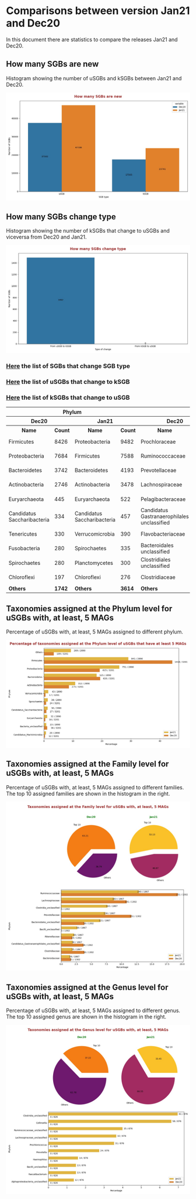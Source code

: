 # Comparisons between version Jan21 and Dec20
In this document there are statistics to compare the releases Jan21 and Dec20.


## How many SGBs are new
Histogram showing the number of uSGBs and kSGBs between Jan21 and Dec20.

![How many SGBs are new](pictures/second_fig1.jpg)


## How many SGBs change type
Histogram showing the number of kSGBs that change to uSGBs and viceversa from Dec20 and Jan21.

![How many SGBs change type](pictures/second_fig2.jpg)


### [Here](pages/df_second_fig2.md) the list of SGBs that change SGB type

### [Here](pages/df_second_fig2_upgrade.md) the list of uSGBs that change to kSGB

### [Here](pages/df_second_fig2_downgrade.md) the list of kSGBs that change to uSGB

<table><tr><th colspan = '4' style = 'text-align: center'>Phylum</th><th colspan = '4' style = 'text-align: center'>Family</th><th colspan = '4' style = 'text-align: center'>Genus</th><th colspan = '4' style = 'text-align: center'>Species</th></tr><tr><th colspan = '2' style = 'text-align: center'>Dec20</th><th colspan = '2' style = 'text-align: center'>Jan21</th><th colspan = '2' style = 'text-align: center'>Dec20</th><th colspan = '2' style = 'text-align: center'>Jan21</th><th colspan = '2' style = 'text-align: center'>Dec20</th><th colspan = '2' style = 'text-align: center'>Jan21</th><th colspan = '2' style = 'text-align: center'>Dec20</th><th colspan = '2' style = 'text-align: center'>Jan21</th></tr><tr><th style = 'text-align: center'>Name</th><th style = 'text-align: center'>Count</th><th style = 'text-align: center'>Name</th><th style = 'text-align: center'>Count</th><th style = 'text-align: center'>Name</th><th style = 'text-align: center'>Count</th><th style = 'text-align: center'>Name</th><th style = 'text-align: center'>Count</th><th style = 'text-align: center'>Name</th><th style = 'text-align: center'>Count</th><th style = 'text-align: center'>Name</th><th style = 'text-align: center'>Count</th><th style = 'text-align: center'>Name</th><th style = 'text-align: center'>Count</th><th style = 'text-align: center'>Name</th><th style = 'text-align: center'>Count</th></tr><tr><td>Firmicutes</td><td>8426</td><td>Proteobacteria</td><td>9482</td><td>Prochloraceae</td><td>755</td><td>Ruminococcaceae</td><td>706</td><td>Prochlorococcus</td><td>743</td><td>Prochlorococcus</td><td>732</td><td>Ruminococcaceae bacterium</td><td>179</td><td>Clostridia bacterium</td><td>405</td></tr><tr><td>Proteobacteria</td><td>7684</td><td>Firmicutes</td><td>7588</td><td>Ruminococcaceae</td><td>711</td><td>Clostridia unclassified</td><td>578</td><td>Pelagibacteraceae unclassified</td><td>704</td><td>Pelagibacteraceae unclassified</td><td>608</td><td>Rhizobiales bacterium</td><td>91</td><td>Ruminococcaceae bacterium</td><td>233</td></tr><tr><td>Bacteroidetes</td><td>3742</td><td>Bacteroidetes</td><td>4193</td><td>Prevotellaceae</td><td>345</td><td>Prochloraceae</td><td>465</td><td>Collinsella</td><td>302</td><td>Collinsella</td><td>297</td><td>Buchnera aphidicola</td><td>49</td><td>Lachnospiraceae bacterium</td><td>145</td></tr><tr><td>Actinobacteria</td><td>2746</td><td>Actinobacteria</td><td>3478</td><td>Lachnospiraceae</td><td>284</td><td>Lachnospiraceae</td><td>387</td><td>Candidatus Pelagibacter</td><td>234</td><td>Clostridia unclassified</td><td>260</td><td>Pseudomonas fluorescens</td><td>46</td><td>Rhizobiales bacterium</td><td>88</td></tr><tr><td>Euryarchaeota</td><td>445</td><td>Euryarchaeota</td><td>522</td><td>Pelagibacteraceae</td><td>147</td><td>Bacteroidales unclassified</td><td>374</td><td>Ruminococcaceae unclassified</td><td>125</td><td>Candidatus Pelagibacter</td><td>232</td><td>Streptococcus mitis</td><td>35</td><td>Bacilli bacterium</td><td>81</td></tr><tr><td>Candidatus Saccharibacteria</td><td>334</td><td>Candidatus Saccharibacteria</td><td>457</td><td>Candidatus Gastranaerophilales unclassified</td><td>135</td><td>Prevotellaceae</td><td>320</td><td>Streptococcus</td><td>115</td><td>Ruminococcaceae unclassified</td><td>171</td><td>Fibrobacter succinogenes</td><td>29</td><td>Bacteroidales bacterium</td><td>77</td></tr><tr><td>Tenericutes</td><td>330</td><td>Verrucomicrobia</td><td>390</td><td>Flavobacteriaceae</td><td>131</td><td>Streptomycetaceae</td><td>212</td><td>Microbacterium</td><td>103</td><td>Pelagibacterales unclassified</td><td>158</td><td>Pseudomonas viridiflava</td><td>29</td><td>Pseudomonas fluorescens</td><td>62</td></tr><tr><td>Fusobacteria</td><td>280</td><td>Spirochaetes</td><td>335</td><td>Bacteroidales unclassified</td><td>129</td><td>Bacilli unclassified</td><td>155</td><td>Alphaproteobacteria unclassified</td><td>86</td><td>Microbacterium</td><td>138</td><td>Ruminococcus flavefaciens</td><td>28</td><td>Buchnera aphidicola</td><td>53</td></tr><tr><td>Spirochaetes</td><td>280</td><td>Planctomycetes</td><td>300</td><td>Clostridiales unclassified</td><td>122</td><td>Flavobacteriaceae</td><td>151</td><td>Campylobacter</td><td>82</td><td>Streptococcus</td><td>122</td><td>Rhodobacteraceae bacterium</td><td>26</td><td>Bacteroidaceae bacterium</td><td>47</td></tr><tr><td>Chloroflexi</td><td>197</td><td>Chloroflexi</td><td>276</td><td>Clostridiaceae</td><td>112</td><td>Rhodobacteraceae</td><td>151</td><td>Prevotella</td><td>64</td><td>Lachnospiraceae unclassified</td><td>121</td><td>Stenotrophomonas maltophilia</td><td>26</td><td>Streptococcus mitis</td><td>42</td></tr><tr style = 'font-weight: bold'><td>Others</td><td>1742</td><td>Others</td><td>3614</td><td>Others</td><td>3212</td><td>Others</td><td>6033</td><td>Others</td><td>2655</td><td>Others</td><td>4150</td><td>Others</td><td>16966</td><td>Others</td><td>22508</td></tr></table>

## Taxonomies assigned at the Phylum level for uSGBs with, at least, 5 MAGs
Percentage of uSGBs with, at least, 5 MAGs assigned to different phylum.

![Percentage of taxonomies assigned at the Phylum level of uSGBs that have at least 5 MAGs](pictures/second_fig3.jpg)


## Taxonomies assigned at the Family level for uSGBs with, at least, 5 MAGs
Percentage of uSGBs with, at least, 5 MAGs assigned to different families. The top 10 assigned families are shown in the histogram in the right.

![Taxonomies assigned at the Family level for uSGBs with, at least, 5 MAGs](pictures/second_fig4.jpg)


## Taxonomies assigned at the Genus level for uSGBs with, at least, 5 MAGs
Percentage of uSGBs with, at least, 5 MAGs assigned to different genus. The top 10 assigned genus are shown in the histogram in the right.

![Taxonomies assigned at the Genus level for uSGBs with, at least, 5 MAGs](pictures/second_fig5.jpg)


